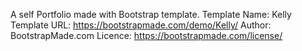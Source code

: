 A self Portfolio made with Bootstrap template.
Template Name: Kelly
Template URL: https://bootstrapmade.com/demo/Kelly/
Author: BootstrapMade.com
Licence: https://bootstrapmade.com/license/
